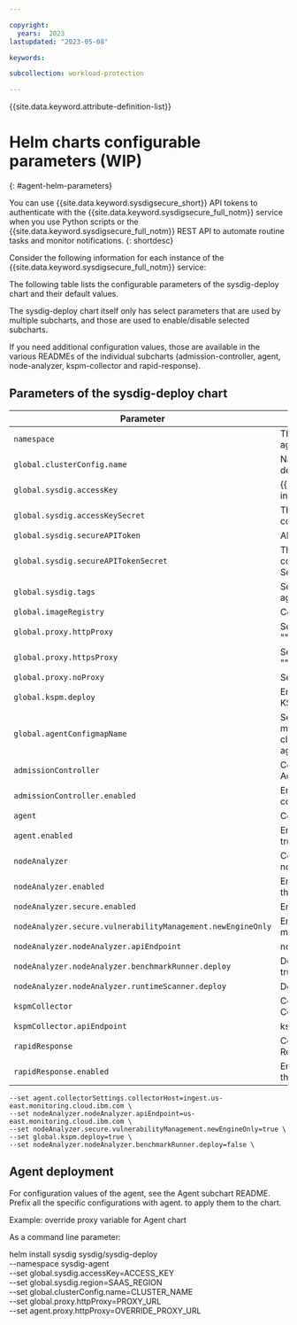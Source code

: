 ```yaml
---

copyright:
  years:  2023
lastupdated: "2023-05-08"

keywords:

subcollection: workload-protection

---
```


{{site.data.keyword.attribute-definition-list}}


# Helm charts configurable parameters (WIP)
{: #agent-helm-parameters}

You can use {{site.data.keyword.sysdigsecure_short}} API tokens to authenticate with the {{site.data.keyword.sysdigsecure_full_notm}} service when you use Python scripts or the {{site.data.keyword.sysdigsecure_full_notm}} REST API to automate routine tasks and monitor notifications.
{: shortdesc}

Consider the following information for each instance of the {{site.data.keyword.sysdigsecure_full_notm}} service:



The following table lists the configurable parameters of the sysdig-deploy chart and their default values.

The sysdig-deploy chart itself only has select parameters that are used by multiple subcharts, and those are used to enable/disable selected subcharts.

If you need additional configuration values, those are available in the various READMEs of the individual subcharts (admission-controller, agent, node-analyzer, kspm-collector and rapid-response).




## Parameters of the sysdig-deploy chart



| Parameter                                                   | Description        | Default |
|-------------------------------------------------------------|--------------------|----------------|
| `namespace`                                                 | The namespace or project where the agent is deployed in the cluster. | `ibm-observe` |
| `global.clusterConfig.name`                                 | Name of the cluster where you are deploying the agent.  |	|
| `global.sysdig.accessKey`                                   | {{site.data.keyword.sysdigsecure_short}} instance access key. |	 |
| `global.sysdig.accessKeySecret`                             | 	The name of a Kubernetes secret containing an ‘access-key’ entry 	""
| `global.sysdig.secureAPIToken`                              | 	API Token to access Sysdig Secure 	""
| `global.sysdig.secureAPITokenSecret`                        | 	The name of a Kubernetes secret containing API Token to access Sysdig Secure 	""
| `global.sysdig.tags`                                        | 	Sets the global tags which can override agent tags 	{}
| `global.imageRegistry`                                      | 	Container image registry 	``
| `global.proxy.httpProxy`                                    | 	Sets http_proxy on the Agent container 	""
| `global.proxy.httpsProxy`                                   | 	Sets https_proxy on the Agent container 	""
| `global.proxy.noProxy`                                      | 	Sets no_proxy on the Agent container 	""
| `global.kspm.deploy`                                        | 	Enables Sysdig KSPM node analyzer & KSPM collector 	false
| `global.agentConfigmapName`                                 | 	Sets a configmap name that is used to mount the agent configmap to fetch the cluster name and agent tags 	"sysdig-agent"
| `admissionController`                                       | 	Config specific to the Sysdig AdmissionController 	{}
| `admissionController.enabled`                               | 	Enable the admission controller component in this chart 	false
| `agent`                                                     | 	Config specific to the Sysdig Agent 	{}
| `agent.enabled`                                             | 	Enable the agent component in this chart 	true
| `nodeAnalyzer`                                              | 	Config specific to the Sysdig nodeAnalyzer 	{}
| `nodeAnalyzer.enabled`                                      | 	Enable the nodeAnalyzer component in this chart 	true
| `nodeAnalyzer.secure.enabled`                               | 	Enable Sysdig Secure 	true
| `nodeAnalyzer.secure.vulnerabilityManagement.newEngineOnly` | 	Enable only the new vulnerability management engine 	false
| `nodeAnalyzer.nodeAnalyzer.apiEndpoint`                     | 	nodeAnalyzer apiEndpoint 	""
| `nodeAnalyzer.nodeAnalyzer.benchmarkRunner.deploy`          | 	Deploy the Benchmark Runner Scanner 	true
| `nodeAnalyzer.nodeAnalyzer.runtimeScanner.deploy`           | 	Deploy the Runtime Scanner 	false
| `kspmCollector`                                             | 	Config specific to the Sysdig KSPM Collector 	{}
| `kspmCollector.apiEndpoint`                                 | 	kspmCollector apiEndpoint 	""
| `rapidResponse`                                             | 	Config specific to Sysdig Rapid Response 	{}
| `rapidResponse.enabled`                                     | 	Enable Rapid Response component in this chart 	""



    --set agent.collectorSettings.collectorHost=ingest.us-east.monitoring.cloud.ibm.com \
    --set nodeAnalyzer.nodeAnalyzer.apiEndpoint=us-east.monitoring.cloud.ibm.com \
    --set nodeAnalyzer.secure.vulnerabilityManagement.newEngineOnly=true \
    --set global.kspm.deploy=true \
    --set nodeAnalyzer.nodeAnalyzer.benchmarkRunner.deploy=false \


## Agent deployment

For configuration values of the agent, see the Agent subchart README. Prefix all the specific configurations with agent. to apply them to the chart.

Example: override proxy variable for Agent chart

As a command line parameter:

helm install sysdig sysdig/sysdig-deploy \
    --namespace sysdig-agent \
    --set global.sysdig.accessKey=ACCESS_KEY \
    --set global.sysdig.region=SAAS_REGION \
    --set global.clusterConfig.name=CLUSTER_NAME \
    --set global.proxy.httpProxy=PROXY_URL \
    --set agent.proxy.httpProxy=OVERRIDE_PROXY_URL
